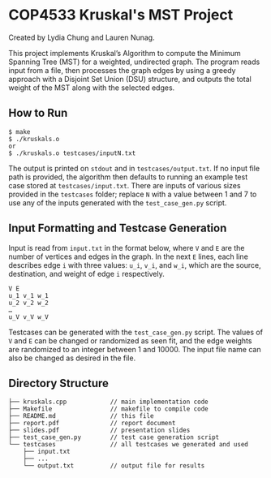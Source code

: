 # COP4533 Kruskal's MST Project
Created by Lydia Chung and Lauren Nunag.

This project implements Kruskal’s Algorithm to compute the Minimum Spanning Tree (MST) for a weighted, undirected graph. The program reads input from a file, then processes the graph edges by using a greedy approach with a Disjoint Set Union (DSU) structure, and outputs the total weight of the MST along with the selected edges. 

## How to Run
```
$ make
$ ./kruskals.o
or
$ ./kruskals.o testcases/inputN.txt
```
The output is printed on `stdout` and in `testcases/output.txt`. If no input file path is provided, the algorithm then defaults to running an example test case stored at `testcases/input.txt`. There are inputs of various sizes provided in the `testcases` folder; replace `N` with a value between 1 and 7 to use any of the inputs generated with the `test_case_gen.py` script.

## Input Formatting and Testcase Generation 
Input is read from `input.txt` in the format below, where `V` and `E` are the number of vertices and edges in the graph. In the next `E` lines, each line describes edge `i` with three values: `u_i`, `v_i`, and `w_i`, which are the source, destination, and weight of edge `i` respectively.
```
V E  
u_1 v_1 w_1  
u_2 v_2 w_2  
…  
u_V v_V w_V
```
Testcases can be generated with the `test_case_gen.py` script. The values of `V` and `E` can be changed or randomized as seen fit, and the edge weights are randomized to an integer between 1 and 10000. The input file name can also be changed as desired in the file.

## Directory Structure
```
├── kruskals.cpp            // main implementation code
├── Makefile                // makefile to compile code
├── README.md               // this file
├── report.pdf              // report document
├── slides.pdf              // presentation slides 
├── test_case_gen.py        // test case generation script
└── testcases               // all testcases we generated and used
    ├── input.txt
    ├── ...
    └── output.txt          // output file for results
```
